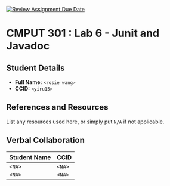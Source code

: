 [![Review Assignment Due Date](https://classroom.github.com/assets/deadline-readme-button-22041afd0340ce965d47ae6ef1cefeee28c7c493a6346c4f15d667ab976d596c.svg)](https://classroom.github.com/a/r3aNPuO6)
# CMPUT 301 : Lab 6 - Junit and Javadoc

## Student Details

- **Full Name:** `<rosie wang>`
- **CCID:** `<yiru15>`

## References and Resources

List any resources used here, or simply put `N/A` if not applicable.

## Verbal Collaboration

| Student Name | CCID   |
|--------------|--------|
| `<NA>`       | `<NA>` |
| `<NA>`       | `<NA>` |
